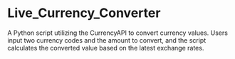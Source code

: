 # Live_Currency_Converter
A Python script utilizing the CurrencyAPI to convert currency values. Users input two currency codes and the amount to convert, and the script calculates the converted value based on the latest exchange rates.

